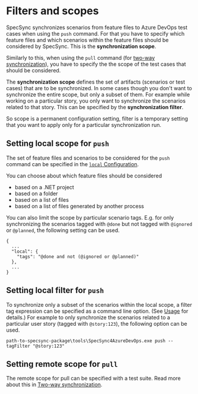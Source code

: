 # Filters and scopes

SpecSync synchronizes scenarios from feature files to Azure DevOps test cases when using the `push` command. For that you have to specify which feature files and which scenarios within the feature files should be considered by SpecSync. This is the **synchronization scope**.

Similarly to this, when using the `pull` command \(for [two-way synchronization](../features/pull-features/two-way-synchronization.md)\), you have to specify the the scope of the test cases that should be considered.

The **synchronization scope** defines the set of artifacts \(scenarios or test cases\) that are to be synchronized. In some cases though you don't want to synchronize the entire scope, but only a subset of them. For example while working on a particular story, you only want to synchronize the scenarios related to that story. This can be specified by the **synchronization filter**.

So scope is a permanent configuration setting, filter is a temporary setting that you want to apply only for a particular synchronization run.

## Setting local scope for `push`

The set of feature files and scenarios to be considered for the `push` command can be specified in the [`local` Configuration](../reference/configuration/configuration-local.md).

You can choose about which feature files should be considered

* based on a .NET project
* based on a folder
* based on a list of files
* based on a list of files generated by another process

You can also limit the scope by particular scenario tags. E.g. for only synchronizing the scenarios tagged with `@done` but not tagged with `@ignored` or `@planned`, the following setting can be used.

```text
{
  ...
  "local": {
    "tags": "@done and not (@ignored or @planned)"
  },
  ...
}
```

## Setting local filter for `push`

To synchronize only a subset of the scenarios within the local scope, a filter tag expression can be specified as a command line option. \(See [Usage](../reference/command-line-reference/) for details.\) For example to only synchronize the scenarios related to a particular user story \(tagged with `@story:123`\), the following option can be used.

```text
path-to-specsync-package\tools\SpecSync4AzureDevOps.exe push --tagFilter "@story:123"
```

## Setting remote scope for `pull`

The remote scope for pull can be specified with a test suite. Read more about this in [Two-way synchronization](../features/pull-features/two-way-synchronization.md).

